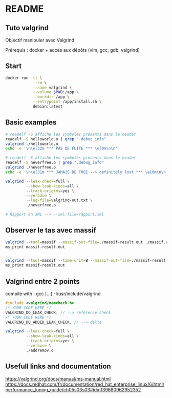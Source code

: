 # README

## Tuto valgrind

Objectif manipuler avec Valgrind

Prérequis : docker + accès aux dépôts (vim, gcc, gdb, valgrind)

## Start

```bash
docker run -ti \
            --rm \
            --name valgrind \
            --volume $PWD:/app \
            --workdir /app \
            --entrypoint /app/install.sh \
            debian:latest
```

## Basic examples

```bash
# readelf -S affiche les symboles présents dans le header
readelf -S helloworld.o | grep ".debug_info"
valgrind ./helloworld.o
echo -e '\n\e[32m *** PAS DE FUITE *** \e[0m\n\n'
```

```bash
# readelf -S affiche les symboles présents dans le header
readelf -S neverfree.o | grep ".debug_info"
valgrind ./neverfree.o
echo -e '\n\e[31m *** JAMAIS DE FREE --> definitely lost *** \e[0m\n\n'

valgrind --leak-check=full \
         --show-leak-kinds=all \
         --track-origins=yes \
         --verbose \
         --log-file=valgrind-out.txt \
         ./neverfree.o

# Rapport en XML --> --xml-file=rapport.xml
```

## Observer le tas avec massif

```bash
valgrind --tool=massif --massif-out-file=./massif-result.out ./massif.o
ms_print massif-result.out


valgrind --tool=massif --time-unit=B --massif-out-file=./massif-result.out ./massif.o
ms_print massif-result.out
```

## Valgrind entre 2 points

compile with : gcc [...] -I/usr/include/valgrind

```c
#include <valgrind/memcheck.h>
/* YOUR CODE HERE */
VALGRIND_DO_LEAK_CHECK; // --> reference check
/* YOUR CODE HERE */
VALGRIND_DO_ADDED_LEAK_CHECK; // --> delta
```


```bash
valgrind --leak-check=full \
         --show-leak-kinds=all \
         --track-origins=yes \
         --verbose \
         ./addremov.o
```

## Usefull links and documentation

https://valgrind.org/docs/manual/ms-manual.html
https://docs.redhat.com/fr/documentation/red_hat_enterprise_linux/6/html/performance_tuning_guide/ch05s03s03#idm139680962952352
